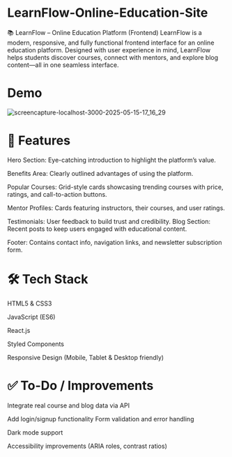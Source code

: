# LearnFlow-Online-Education-Site
📚 LearnFlow – Online Education Platform (Frontend) LearnFlow is a modern, responsive, and fully functional frontend interface for an online education platform. Designed with user experience in mind, LearnFlow helps students discover courses, connect with mentors, and explore blog content—all in one seamless interface.
# Demo
![screencapture-localhost-3000-2025-05-15-17_16_29](https://github.com/user-attachments/assets/cc907473-cb4c-48a8-beae-d44641e622bb)



# 🚀 Features
Hero Section: Eye-catching introduction to highlight the platform’s value.

Benefits Area: Clearly outlined advantages of using the platform.

Popular Courses: Grid-style cards showcasing trending courses with price, ratings, and call-to-action buttons.

Mentor Profiles: Cards featuring instructors, their courses, and user ratings.

Testimonials: User feedback to build trust and credibility.
Blog Section: Recent posts to keep users engaged with educational content.

Footer: Contains contact info, navigation links, and newsletter subscription form.

# 🛠 Tech Stack
HTML5 & CSS3

JavaScript (ES6)

React.js 

Styled Components 

Responsive Design (Mobile, Tablet & Desktop friendly)

# ✅ To-Do / Improvements
Integrate real course and blog data via API

Add login/signup functionality
Form validation and error handling

Dark mode support

Accessibility improvements (ARIA roles, contrast ratios)
